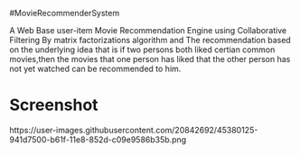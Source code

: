 #MovieRecommenderSystem

A Web Base user-item Movie Recommendation Engine using Collaborative Filtering By matrix factorizations algorithm and The recommendation based on the underlying idea that is if two persons both liked certian common movies,then the movies that one person has liked that the other person has not yet watched can be recommended to him.


<h1>Screenshot</h1>
https://user-images.githubusercontent.com/20842692/45380125-941d7500-b61f-11e8-852d-c09e9586b35b.png
